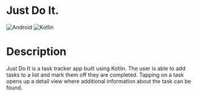 Just Do It.
======================
![Android](https://img.shields.io/badge/Android-3DDC84?style=for-the-badge&logo=android&logoColor=white)  ![Kotlin](https://img.shields.io/badge/Kotlin-0095D5?&style=for-the-badge&logo=kotlin&logoColor=white)

# Description
Just Do It is a task tracker app built using Kotlin. The user is able to add 
tasks to a list and mark them off they are completed. Tapping on a task opens up a detail view
where additional information about the task can be found. 
